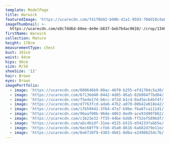 ```yaml
---
template: ModelPage
title: Warwick
featuredImage: 'https://ucarecdn.com/f41f0b92-b90b-41a1-9593-70dd18cda8b7/'
imageThumbnail: >-
  https://ucarecdn.com/e8c7dd6d-60ee-4e9e-b837-beb7b4ac9610/-/crop/1340x1727/175,313/-/preview/
firstName: Warwick
collection: Mature
height: 178cm
measurementType: chest
bust: 101cm
waist: 84cm
hips: 96cm
size: M/34
shoeSize: '12'
hair: Brown
eyes: Brown
imagePortfolio:
  - image: 'https://ucarecdn.com/080646b9-80ac-46f0-b255-ef41704c5a30/'
  - image: 'https://ucarecdn.com/67136d40-0442-4d85-86a5-826004f7bd84/'
  - image: 'https://ucarecdn.com/f5ede174-b6cc-4f2d-b1cd-0ad3ecb4bf4f/'
  - image: 'https://ucarecdn.com/d7763fcd-ada6-47b2-a070-00642a018e42/'
  - image: 'https://ucarecdn.com/1fb59441-3f64-47a7-b9be-fba8fca111d1/'
  - image: 'https://ucarecdn.com/96aaf00b-96de-4863-8ed9-ace93490f862/'
  - image: 'https://ucarecdn.com/c1b23e32-ff35-44be-bddb-ff52ef5896df/'
  - image: 'https://ucarecdn.com/abc4b1df-31ee-4525-b515-d34233fabb5e/'
  - image: 'https://ucarecdn.com/6ec68ff9-cfeb-45a0-8616-6a682d79e11e/'
  - image: 'https://ucarecdn.com/6e6720f9-4383-4b81-8dba-e2490625dc7b/'
---
```


